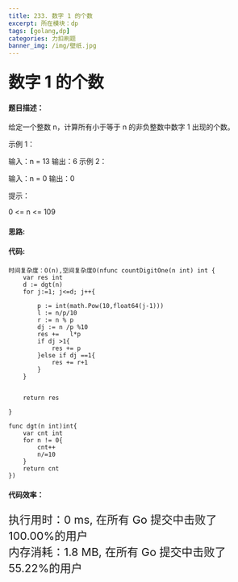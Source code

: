 ```yaml
---
title: 233. 数字 1 的个数
excerpt: 所在模块：dp
tags: [golang,dp]
categories: 力扣刷题
banner_img: /img/壁纸.jpg
---
```


### <font size=6px>数字 1 的个数</font>

#### 题目描述：

给定一个整数 n，计算所有小于等于 n 的非负整数中数字 1 出现的个数。

 

示例 1：

输入：n = 13
输出：6
示例 2：

输入：n = 0
输出：0


提示：

0 <= n <= 109

#### 思路:





#### 代码:

```golang
时间复杂度：O(n),空间复杂度O(nfunc countDigitOne(n int) int {
    var res int
    d := dgt(n)
    for j:=1; j<=d; j++{

        p := int(math.Pow(10,float64(j-1)))
        l := n/p/10
        r := n % p
        dj := n /p %10
        res +=   l*p
        if dj >1{
            res += p
        }else if dj ==1{
            res += r+1
        }
    }
    

    return res

}

func dgt(n int)int{
    var cnt int
    for n != 0{
        cnt++
        n/=10
    }
    return cnt
})
```

#### 代码效率：

<p class="note note-primary"; style="font-size:22px">
   执行用时：0 ms, 在所有 Go 提交中击败了100.00%的用户<br>
   内存消耗：1.8 MB, 在所有 Go 提交中击败了55.22%的用户
</p>

